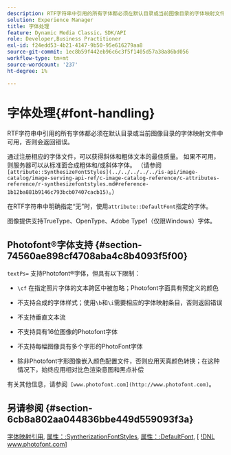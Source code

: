 ```yaml
---
description: RTF字符串中引用的所有字体都必须在默认目录或当前图像目录的字体映射文件中可用，否则会返回错误。
solution: Experience Manager
title: 字体处理
feature: Dynamic Media Classic，SDK/API
role: Developer,Business Practitioner
exl-id: f24edd53-4b21-4147-9b50-95e616279aa8
source-git-commit: 1ec8b59f442eb96c6c3f5f1405d57a38a86bd056
workflow-type: tm+mt
source-wordcount: '237'
ht-degree: 1%

---
```


# 字体处理{#font-handling}

RTF字符串中引用的所有字体都必须在默认目录或当前图像目录的字体映射文件中可用，否则会返回错误。

通过注册相应的字体文件，可以获得斜体和粗体文本的最佳质量。 如果不可用，则服务器可以从标准面合成粗体和/或斜体字体。 （请参阅` [attribute::SynthesizeFontStyles](../../../../../is-api/image-catalog/image-serving-api-ref/c-image-catalog-reference/c-attributes-reference/r-synthesizefontstyles.md#reference-1b12ba881b9146c793bcb07407cacb15)`。）

在RTF字符串中明确指定“无”时，使用`attribute::DefaultFont`指定的字体。

图像提供支持TrueType、OpenType、Adobe Type1（仅限Windows）字体。

## Photofont®字体支持 {#section-74560ae898cf4708aba4c8b4093f5f00}

`textPs=` 支持Photofont®字体，但具有以下限制：

* `\cf` 在指定照片字体的文本跨区中被忽略；Photofont字面具有预定义的颜色
* 不支持合成的字体样式；使用`\b`和`\i`需要相应的字体映射条目，否则返回错误

* 不支持垂直文本流
* 不支持具有16位图像的Photofont字体
* 不支持每幅图像具有多个字形的PhotoFont字体
* 除非Photofont字形图像嵌入颜色配置文件，否则应用天真颜色转换；在这种情况下，始终应用相对比色渲染意图和黑点补偿

有关其他信息，请参阅` [www.photofont.com](http://www.photofont.com)`。

## 另请参阅 {#section-6cb8a802aa044836bbe449d559093f3a}

[字体映射引用](../../../../../is-api/image-catalog/image-serving-api-ref/c-image-catalog-reference/c-font-map-reference/c-font-map-reference.md#concept-f81f319d03c646c5a8ef87b3277dd37d), [属性：:SyntherizationFontStyles](../../../../../is-api/image-catalog/image-serving-api-ref/c-image-catalog-reference/c-attributes-reference/r-synthesizefontstyles.md#reference-1b12ba881b9146c793bcb07407cacb15),  [属性：:DefaultFont](../../../../../is-api/image-catalog/image-serving-api-ref/c-image-catalog-reference/c-attributes-reference/r-defaultfont.md#reference-48b763ac254545e89a25c76ff7581107),  [ [!DNL www.photofont.com] ](http://www.photofont.com)
